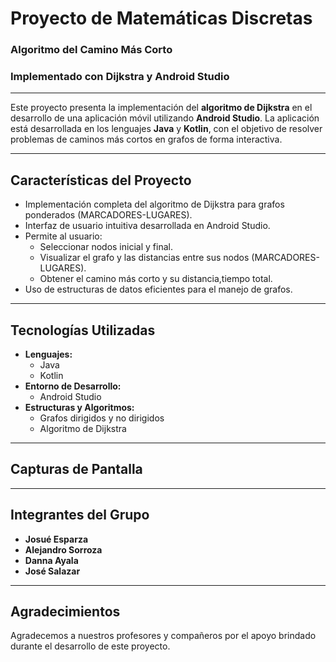 # Proyecto de Matemáticas Discretas

### Algoritmo del Camino Más Corto 
### Implementado con Dijkstra y Android Studio
---

Este proyecto presenta la implementación del **algoritmo de Dijkstra** en el desarrollo de una aplicación móvil utilizando **Android Studio**. La aplicación está desarrollada en los lenguajes **Java** y **Kotlin**, con el objetivo de resolver problemas de caminos más cortos en grafos de forma interactiva.

---

## **Características del Proyecto**
- Implementación completa del algoritmo de Dijkstra para grafos ponderados (MARCADORES-LUGARES).
- Interfaz de usuario intuitiva desarrollada en Android Studio.
- Permite al usuario:
  - Seleccionar nodos inicial y final.
  - Visualizar el grafo y las distancias entre sus nodos (MARCADORES-LUGARES).
  - Obtener el camino más corto y su distancia,tiempo total.
- Uso de estructuras de datos eficientes para el manejo de grafos.

---

## **Tecnologías Utilizadas**
- **Lenguajes:**
  - Java
  - Kotlin
- **Entorno de Desarrollo:**
  - Android Studio
- **Estructuras y Algoritmos:**
  - Grafos dirigidos y no dirigidos
  - Algoritmo de Dijkstra

---

## **Capturas de Pantalla**



---

## **Integrantes del Grupo**

- **Josué Esparza**
- **Alejandro Sorroza**
- **Danna Ayala**
- **José Salazar**

---


## **Agradecimientos**
Agradecemos a nuestros profesores y compañeros por el apoyo brindado durante el desarrollo de este proyecto.
